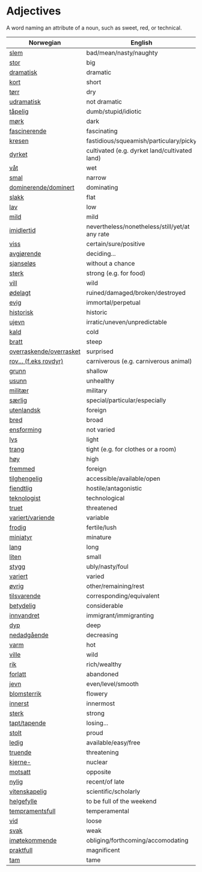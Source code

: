 # Adjectives

A word naming an attribute of a noun, such as sweet, red, or technical.

| Norwegian | English |
| --- | --- |
| [slem](https://www.ordnett.no/search?language=no&phrase=slem) | bad/mean/nasty/naughty |
| [stor](https://www.ordnett.no/search?language=no&phrase=stor) | big |
| [dramatisk](https://www.ordnett.no/search?language=no&phrase=dramatisk) | dramatic |
| [kort](https://www.ordnett.no/search?language=no&phrase=kort) | short |
| [tørr](https://www.ordnett.no/search?language=no&phrase=tørr) | dry |
| [udramatisk](https://www.ordnett.no/search?language=no&phrase=udramatisk) | not dramatic |
| [tåpelig](https://www.ordnett.no/search?language=no&phrase=tåpelig) | dumb/stupid/idiotic |
| [mørk](https://www.ordnett.no/search?language=no&phrase=mørk) | dark |
| [fascinerende](https://www.ordnett.no/search?language=no&phrase=fascinerende) | fascinating |
| [kresen](https://www.ordnett.no/search?language=no&phrase=kresen) | fastidious/squeamish/particulary/picky |
| [dyrket](https://www.ordnett.no/search?language=no&phrase=dyrket) | cultivated (e.g. dyrket land/cultivated land) |
| [våt](https://www.ordnett.no/search?language=no&phrase=våt) | wet |
| [smal](https://www.ordnett.no/search?language=no&phrase=smal) | narrow |
| [dominerende/dominert](https://www.ordnett.no/search?language=no&phrase=dominerende/dominert) | dominating |
| [slakk](https://www.ordnett.no/search?language=no&phrase=slakk) | flat |
| [lav](https://www.ordnett.no/search?language=no&phrase=lav) | low |
| [mild](https://www.ordnett.no/search?language=no&phrase=mild) | mild |
| [imidlertid](https://www.ordnett.no/search?language=no&phrase=imidlertid) | nevertheless/nonetheless/still/yet/at any rate |
| [viss](https://www.ordnett.no/search?language=no&phrase=viss) | certain/sure/positive |
| [avgjørende](https://www.ordnett.no/search?language=no&phrase=avgjørende) | deciding... |
| [sjanseløs](https://www.ordnett.no/search?language=no&phrase=sjanseløs) | without a chance |
| [sterk](https://www.ordnett.no/search?language=no&phrase=sterk) | strong (e.g. for food) |
| [vill](https://www.ordnett.no/search?language=no&phrase=vill) | wild |
| [ødelagt](https://www.ordnett.no/search?language=no&phrase=ødelagt) | ruined/damaged/broken/destroyed |
| [evig](https://www.ordnett.no/search?language=no&phrase=evig) | immortal/perpetual |
| [historisk](https://www.ordnett.no/search?language=no&phrase=historisk) | historic |
| [ujevn](https://www.ordnett.no/search?language=no&phrase=ujevn) | irratic/uneven/unpredictable |
| [kald](https://www.ordnett.no/search?language=no&phrase=kald) | cold |
| [bratt](https://www.ordnett.no/search?language=no&phrase=bratt) | steep |
| [overraskende/overrasket](https://www.ordnett.no/search?language=no&phrase=overraskende/overrasket) | surprised |
| [rov... (f.eks rovdyr)](https://www.ordnett.no/search?language=no&phrase=rov...%20(f.eks%20rovdyr)) | carniverous (e.g. carniverous animal) |
| [grunn](https://www.ordnett.no/search?language=no&phrase=grunn) | shallow |
| [usunn](https://www.ordnett.no/search?language=no&phrase=usunn) | unhealthy |
| [militær](https://www.ordnett.no/search?language=no&phrase=militær) | military |
| [særlig](https://www.ordnett.no/search?language=no&phrase=særlig) | special/particular/especially |
| [utenlandsk](https://www.ordnett.no/search?language=no&phrase=utenlandsk) | foreign |
| [bred](https://www.ordnett.no/search?language=no&phrase=bred) | broad |
| [ensforming](https://www.ordnett.no/search?language=no&phrase=ensforming) | not varied |
| [lys](https://www.ordnett.no/search?language=no&phrase=lys) | light |
| [trang](https://www.ordnett.no/search?language=no&phrase=trang) | tight (e.g. for clothes or a room) |
| [høy](https://www.ordnett.no/search?language=no&phrase=høy) | high |
| [fremmed](https://www.ordnett.no/search?language=no&phrase=fremmed) | foreign |
| [tilghengelig](https://www.ordnett.no/search?language=no&phrase=tilghengelig) | accessible/available/open |
| [fiendtlig](https://www.ordnett.no/search?language=no&phrase=fiendtlig) | hostile/antagonistic |
| [teknologist](https://www.ordnett.no/search?language=no&phrase=teknologist) | technological |
| [truet](https://www.ordnett.no/search?language=no&phrase=truet) | threatened |
| [variert/variende](https://www.ordnett.no/search?language=no&phrase=variert/variende) | variable |
| [frodig](https://www.ordnett.no/search?language=no&phrase=frodig) | fertile/lush |
| [miniatyr](https://www.ordnett.no/search?language=no&phrase=miniatyr) | minature |
| [lang](https://www.ordnett.no/search?language=no&phrase=lang) | long |
| [liten](https://www.ordnett.no/search?language=no&phrase=liten) | small |
| [stygg](https://www.ordnett.no/search?language=no&phrase=stygg) | ubly/nasty/foul |
| [variert](https://www.ordnett.no/search?language=no&phrase=variert) | varied |
| [øvrig](https://www.ordnett.no/search?language=no&phrase=øvrig) | other/remaining/rest |
| [tilsvarende](https://www.ordnett.no/search?language=no&phrase=tilsvarende) | corresponding/equivalent |
| [betydelig](https://www.ordnett.no/search?language=no&phrase=betydelig) | considerable |
| [innvandret](https://www.ordnett.no/search?language=no&phrase=innvandret) | immigrant/immigranting |
| [dyp](https://www.ordnett.no/search?language=no&phrase=dyp) | deep |
| [nedadgående](https://www.ordnett.no/search?language=no&phrase=nedadgående) | decreasing |
| [varm](https://www.ordnett.no/search?language=no&phrase=varm) | hot |
| [ville](https://www.ordnett.no/search?language=no&phrase=ville) | wild |
| [rik](https://www.ordnett.no/search?language=no&phrase=rik) | rich/wealthy |
| [forlatt](https://www.ordnett.no/search?language=no&phrase=forlatt) | abandoned |
| [jevn](https://www.ordnett.no/search?language=no&phrase=jevn) | even/level/smooth |
| [blomsterrik](https://www.ordnett.no/search?language=no&phrase=blomsterrik) | flowery |
| [innerst](https://www.ordnett.no/search?language=no&phrase=innerst) | innermost |
| [sterk](https://www.ordnett.no/search?language=no&phrase=sterk) | strong |
| [tapt/tapende](https://www.ordnett.no/search?language=no&phrase=tapt/tapende) | losing... |
| [stolt](https://www.ordnett.no/search?language=no&phrase=stolt) | proud |
| [ledig](https://www.ordnett.no/search?language=no&phrase=ledig) | available/easy/free |
| [truende](https://www.ordnett.no/search?language=no&phrase=truende) | threatening |
| [kjerne-](https://www.ordnett.no/search?language=no&phrase=kjerne-) | nuclear |
| [motsatt](https://www.ordnett.no/search?language=no&phrase=motsatt) | opposite |
| [nylig](https://www.ordnett.no/search?language=no&phrase=nylig) | recent/of late |
| [vitenskapelig](https://www.ordnett.no/search?language=no&phrase=vitenskapelig) | scientific/scholarly |
| [helgefylle](https://www.ordnett.no/search?language=no&phrase=helgefylle) | to be full of the weekend |
| [tempramentsfull](https://www.ordnett.no/search?language=no&phrase=tempramentsfull) | temperamental |
| [vid](https://www.ordnett.no/search?language=no&phrase=vid) | loose |
| [svak](https://www.ordnett.no/search?language=no&phrase=svak) | weak |
| [imøtekommende](https://www.ordnett.no/search?language=no&phrase=imøtekommende) | obliging/forthcoming/accomodating |
| [praktfull](https://www.ordnett.no/search?language=no&phrase=praktfull) | magnificent |
| [tam](https://www.ordnett.no/search?language=no&phrase=tam) | tame |

